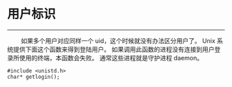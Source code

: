 # 用户标识
***

&emsp;&emsp;
如果多个用户对应同样一个 uid，这个时候就没有办法区分用户了。
Unix 系统提供下面这个函数来得到登陆用户。
如果调用此函数的进程没有连接到用户登录所使用的终端，本函数会失败。
通常这些进程就是守护进程 daemon。

    #include <unistd.h>
    char* getlogin();